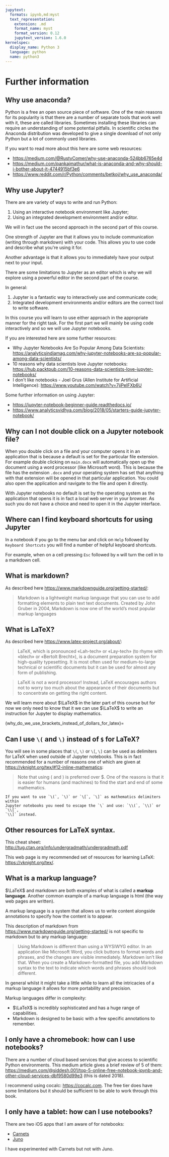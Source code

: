 ```yaml
---
jupytext:
  formats: ipynb,md:myst
  text_representation:
    extension: .md
    format_name: myst
    format_version: 0.12
    jupytext_version: 1.6.0
kernelspec:
  display_name: Python 3
  language: python
  name: python3
---
```


# Further information

## Why use anaconda?

Python is a free an open source piece of software. One of the main reasons for
its popularity is that there are a number of separate tools that work well with
it, these are called libraries. Sometimes installing these libraries can require
an understanding of some potential pitfalls. In scientific circles the Anaconda
distribution was developed to give a single download of not only Python but a
lot of commonly used libraries.

If you want to read more about this here are some web resources:

- <https://medium.com/@RustyComer/why-use-anaconda-524bb6765e4d>
- <https://medium.com/pankajmathur/what-is-anaconda-and-why-should-i-bother-about-it-4744915bf3e6>
- <https://www.reddit.com/r/Python/comments/betkoj/why_use_anaconda/>

## Why use Jupyter?

There are are variety of ways to write and run Python:

1. Using an interactive notebook environment like Jupyter;
2. Using an integrated development environment and/or editor.

We will in fact use the second approach in the second part of this course.

One strength of Jupyter are that it allows you to include communication (writing
through markdown) with your code. This allows you to use code and describe what
you're using it for.

Another advantage is that it allows you to immediately have your output next to your input.

There are some limitations to Jupyter as an editor which is why we will explore
using a powerful editor in the second part of the course.

In general:

1. Jupyter is a fantastic way to interactively use and communicate code;
2. Integrated development environments and/or editors are the correct tool to
   write software.

In this course you will learn to use either approach in the appropriate manner
for the right task. For the first part we will mainly be using code
interactively and so we will use Jupyter notebooks.

If you are interested here are some further resources:

- Why Jupyter Notebooks Are So Popular Among Data Scientists: <https://analyticsindiamag.com/why-jupyter-notebooks-are-so-popular-among-data-scientists/>
- 10 reasons why data scientists love Jupyter notebooks: <https://hub.packtpub.com/10-reasons-data-scientists-love-jupyter-notebooks/>
- I don't like notebooks - Joel Grus (Allen Institute for Artificial Intelligence): <https://www.youtube.com/watch?v=7jiPeIFXb6U>

Some further information on using Jupyter:

- <https://jupyter-notebook-beginner-guide.readthedocs.io/>
- <https://www.analyticsvidhya.com/blog/2018/05/starters-guide-jupyter-notebook/>

## Why can I not double click on a Jupyter notebook file?

When you double click on a file and your computer opens it in an application
that is because a default is set for the particular file extension. For example
double clicking on `main.docx` will automatically open up the document using a
word processor (like Microsoft word). This is because the file has the extension
`.docx` and your operating system has set that anything with that extension will
be opened in that particular application. You could also open the
application and navigate to the file and open it directly.

With Jupyter notebooks no default is set by the operating system as the
application that opens it is in fact a local web server in your browser. As such
you do not have a choice and need to open it in the Jupyter interface.

## Where can I find keyboard shortcuts for using Jupyter

In a notebook if you go to the menu bar and click on `Help` followed by
`Keyboard Shortcuts` you will find a number of helpful keyboard shortcuts.

For example, when on a cell pressing `Esc` followed by `m` will turn the cell in
to a markdown cell.

## What is markdown?

As described here <https://www.markdownguide.org/getting-started/>:

> Markdown is a lightweight markup language that you can use to add formatting
> elements to plain text text documents. Created by John Gruber in 2004,
> Markdown is now one of the world’s most popular markup languages

## What is LaTeX?

As described here <https://www.latex-project.org/about/>:

> LaTeX, which is pronounced «Lah-tech» or «Lay-tech» (to rhyme with «blech» or
> «Bertolt Brecht»), is a document preparation system for high-quality
> typesetting. It is most often used for medium-to-large technical or scientific
> documents but it can be used for almost any form of publishing.

> LaTeX is not a word processor! Instead, LaTeX encourages authors not to worry
> too much about the appearance of their documents but to concentrate on getting
> the right content.

We will learn more about $\LaTeX$ in the later part of this course but for
now we only need to know that it we can use $\LaTeX$ to write an instruction
for Jupyter to display mathematics.

(why_do_we_use_brackets_instead_of_dollars_for_latex)=
## Can I use `\(` and `\)` instead of `$` for LaTeX?

You will see in some places that `\(`, `\)` or `\[`, `\]` can be used as
delimiters for LaTeX when used outside of Jupyter notebooks. This is in fact
recommended for a number of reasons one of which are given at
<https://vknight.org/tex/#12-inline-mathematics>:

> Note that using \( and \) is preferred over \$. One of the reasons is that it
> is easier for humans (and machines) to find the start and end of some
> mathematics.

```{warning}
If you want to use `\(`, `\)` or `\[`, `\]` as mathematics delimiters within
Jupyter notebooks you need to escape the `\` and use: `\\(`, `\\)` or `\\[`,
`\\]` instead.
```

## Other resources for LaTeX syntax.

This cheat sheet: <http://tug.ctan.org/info/undergradmath/undergradmath.pdf>

This web page is my recommended set of resources for learning LaTeX:
<https://vknight.org/tex/>.

## What is a markup language?

$\LaTeX$ and markdown are both examples of what is called a **markup language**.
Another common example of a markup language is html (the way web pages are
written).

A markup language is a system that allows us to write content alongside
annotations to specify how the content is to appear.

This description of markdown from
<https://www.markdownguide.org/getting-started/> is not specific to markdown but
to any markup language:

> Using Markdown is different than using a WYSIWYG editor. In an application
> like Microsoft Word, you click buttons to format words and phrases, and the
> changes are visible immediately. Markdown isn’t like that. When you create a
> Markdown-formatted file, you add Markdown syntax to the text to indicate which
> words and phrases should look different.

In general whilst it might take a little while to learn all the intricacies of a
markup language it allows for more portability and precision.

Markup languages differ in complexity:

- $\LaTeX$ is incredibly sophisticated and has a huge range of capabilities.
- Markdown is designed to be basic with a few specific annotations to remember.

## I only have a chromebook: how can I use notebooks?

There are a number of cloud based services that give access to scientific Python
environments. This medium article gives a brief review of 5 of them:
<https://medium.com/@siddesh.001/top-5-online-free-notebook-ipynb-and-other-cloud-services-dbf9580d99e3>
(this is dated 2018).

I recommend using cocalc: <https://cocalc.com>. The free tier does have some
limitations but it should be sufficient to be able to work through this book.

## I only have a tablet: how can I use notebooks?

There are two iOS apps that I am aware of for notebooks:

- [Carnets](https://apps.apple.com/us/app/carnets-jupyter/id1450994949)
- [Juno](https://juno.sh)

I have experimented with Carnets but not with Juno.

